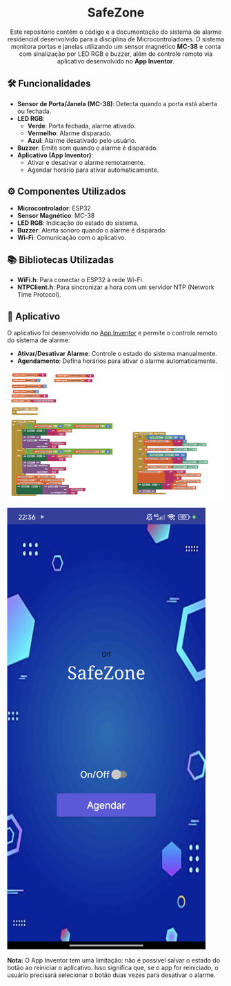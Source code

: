 <h1 align="center">SafeZone</h1>

<p align="center">
    Este repositório contém o código e a documentação do sistema de alarme residencial desenvolvido para a disciplina de Microcontroladores. O sistema monitora portas e janelas utilizando um sensor magnético <strong>MC-38</strong> e conta com sinalização por LED RGB e buzzer, além de controle remoto via aplicativo desenvolvido no <strong>App Inventor</strong>.
</p>

<h2>🛠️ Funcionalidades</h2>

<ul>
    <li><strong>Sensor de Porta/Janela (MC-38)</strong>: Detecta quando a porta está aberta ou fechada.</li>
    <li><strong>LED RGB</strong>:
        <ul>
            <li><strong>Verde</strong>: Porta fechada, alarme ativado.</li>
            <li><strong>Vermelho</strong>: Alarme disparado.</li>
            <li><strong>Azul</strong>: Alarme desativado pelo usuário.</li>
        </ul>
    </li>
    <li><strong>Buzzer</strong>: Emite som quando o alarme é disparado.</li>
    <li><strong>Aplicativo (App Inventor)</strong>:
        <ul>
            <li>Ativar e desativar o alarme remotamente.</li>
            <li>Agendar horário para ativar automaticamente.</li>
        </ul>
    </li>
</ul>

<h2>⚙️ Componentes Utilizados</h2>

<ul>
    <li><strong>Microcontrolador</strong>: ESP32</li>
    <li><strong>Sensor Magnético</strong>: MC-38</li>
    <li><strong>LED RGB</strong>: Indicação do estado do sistema.</li>
    <li><strong>Buzzer</strong>: Alerta sonoro quando o alarme é disparado.</li>
    <li><strong>Wi-Fi</strong>: Comunicação com o aplicativo.</li>
</ul>

<h2>📚 Bibliotecas Utilizadas</h2>

<ul>
    <li><strong>WiFi.h</strong>: Para conectar o ESP32 à rede Wi-Fi.</li>
    <li><strong>NTPClient.h</strong>: Para sincronizar a hora com um servidor NTP (Network Time Protocol).</li> 
</ul>

<h2>📱 Aplicativo</h2>

<p>O aplicativo foi desenvolvido no <a href="https://appinventor.mit.edu/">App Inventor</a> e permite o controle remoto do sistema de alarme:</p>

<ul>
    <li><strong>Ativar/Desativar Alarme</strong>: Controle o estado do sistema manualmente.</li>
    <li><strong>Agendamento</strong>: Defina horários para ativar o alarme automaticamente.</li>
</ul>

![blocos](assets/BlocosAppinventor.png)

![blocos](assets/AppDesign.jpg)

<strong>Nota:</strong> O App Inventor tem uma limitação: não é possível salvar o estado do botão ao reiniciar o aplicativo. Isso significa que, se o app for reiniciado, o usuário precisará selecionar o botão duas vezes para desativar o alarme.
